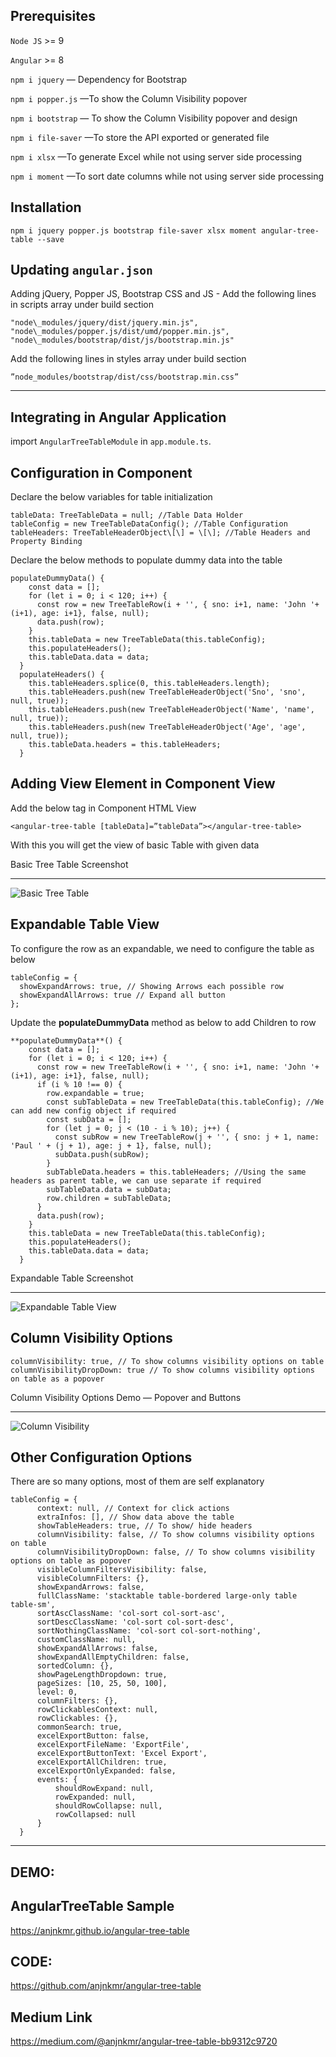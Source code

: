 Prerequisites
-------------

`Node JS` >= 9

`Angular` >= 8

`npm i jquery` — Dependency for Bootstrap

`npm i popper.js` —To show the Column Visibility popover

`npm i bootstrap` — To show the Column Visibility popover and design

`npm i file-saver` —To store the API exported or generated file

`npm i xlsx` —To generate Excel while not using server side processing

`npm i moment` —To sort date columns while not using server side processing

Installation
------------

`npm i jquery popper.js bootstrap file-saver xlsx moment angular-tree-table --save`

Updating `angular.json`
-----------------------

Adding jQuery, Popper JS, Bootstrap CSS and JS -
Add the following lines in scripts array under build section

```
"node\_modules/jquery/dist/jquery.min.js",
"node\_modules/popper.js/dist/umd/popper.min.js",
"node\_modules/bootstrap/dist/js/bootstrap.min.js"
```

Add the following lines in styles array under build section

`”node_modules/bootstrap/dist/css/bootstrap.min.css”`

* * *

Integrating in Angular Application
----------------------------------

import `AngularTreeTableModule` in `app.module.ts`.

Configuration in Component
--------------------------

Declare the below variables for table initialization

```
tableData: TreeTableData = null; //Table Data Holder
tableConfig = new TreeTableDataConfig(); //Table Configuration
tableHeaders: TreeTableHeaderObject\[\] = \[\]; //Table Headers and Property Binding
```

Declare the below methods to populate dummy data into the table

```
populateDummyData() {
    const data = [];
    for (let i = 0; i < 120; i++) {
      const row = new TreeTableRow(i + '', { sno: i+1, name: 'John '+(i+1), age: i+1}, false, null);
      data.push(row);
    }
    this.tableData = new TreeTableData(this.tableConfig);
    this.populateHeaders();
    this.tableData.data = data;
  }
  populateHeaders() {
    this.tableHeaders.splice(0, this.tableHeaders.length);
    this.tableHeaders.push(new TreeTableHeaderObject('Sno', 'sno', null, true));
    this.tableHeaders.push(new TreeTableHeaderObject('Name', 'name', null, true));
    this.tableHeaders.push(new TreeTableHeaderObject('Age', 'age', null, true));
    this.tableData.headers = this.tableHeaders;
  }
```

Adding View Element in Component View
-------------------------------------

Add the below tag in Component HTML View

`<angular-tree-table [tableData]=”tableData”></angular-tree-table>`

With this you will get the view of basic Table with given data


Basic Tree Table Screenshot

* * *
![Basic Tree Table](https://miro.medium.com/max/1400/1\*rF21qkfblc4QlutrC8Lomw.png)

Expandable Table View
---------------------

To configure the row as an expandable, we need to configure the table as below

```
tableConfig = {
  showExpandArrows: true, // Showing Arrows each possible row
  showExpandAllArrows: true // Expand all button
};
```

Update the **populateDummyData** method as below to add Children to row

```
**populateDummyData**() {
    const data = [];
    for (let i = 0; i < 120; i++) {
      const row = new TreeTableRow(i + '', { sno: i+1, name: 'John '+(i+1), age: i+1}, false, null);
      if (i % 10 !== 0) {
        row.expandable = true;
        const subTableData = new TreeTableData(this.tableConfig); //We can add new config object if required
        const subData = [];
        for (let j = 0; j < (10 - i % 10); j++) {
          const subRow = new TreeTableRow(j + '', { sno: j + 1, name: 'Paul ' + (j + 1), age: j + 1}, false, null);
          subData.push(subRow);
        }
        subTableData.headers = this.tableHeaders; //Using the same headers as parent table, we can use separate if required
        subTableData.data = subData;
        row.children = subTableData;
      }
      data.push(row);
    }
    this.tableData = new TreeTableData(this.tableConfig);
    this.populateHeaders();
    this.tableData.data = data;
  }
```
Expandable Table Screenshot

* * *
![Expandable Table View](https://miro.medium.com/max/1400/1\*p5u3dTcECs\_2ibmDmtkUOQ.png)



Column Visibility Options
-------------------------

```
columnVisibility: true, // To show columns visibility options on table
columnVisibilityDropDown: true // To show columns visibility options on table as a popover
```
Column Visibility Options Demo — Popover and Buttons
* * *
![Column Visibility](https://miro.medium.com/max/1400/1\*A3fdEYmcA2zFHNcIProwzw.png)




Other Configuration Options
---------------------------

There are so many options, most of them are self explanatory

```
tableConfig = {
      context: null, // Context for click actions
      extraInfos: [], // Show data above the table
      showTableHeaders: true, // To show/ hide headers
      columnVisibility: false, // To show columns visibility options on table
      columnVisibilityDropDown: false, // To show columns visibility options on table as popover
      visibleColumnFiltersVisibility: false,
      visibleColumnFilters: {},
      showExpandArrows: false,
      fullClassName: 'stacktable table-bordered large-only table table-sm',
      sortAscClassName: 'col-sort col-sort-asc',
      sortDescClassName: 'col-sort col-sort-desc',
      sortNothingClassName: 'col-sort col-sort-nothing',
      customClassName: null,
      showExpandAllArrows: false,
      showExpandAllEmptyChildren: false,
      sortedColumn: {},
      showPageLengthDropdown: true,
      pageSizes: [10, 25, 50, 100],
      level: 0,
      columnFilters: {},
      rowClickablesContext: null,
      rowClickables: {},
      commonSearch: true,
      excelExportButton: false,
      excelExportFileName: 'ExportFile',
      excelExportButtonText: 'Excel Export',
      excelExportAllChildren: true,
      excelExportOnlyExpanded: false,
      events: {
          shouldRowExpand: null,
          rowExpanded: null,
          shouldRowCollapse: null,
          rowCollapsed: null
      }
  }
```

----
**DEMO:**
-----

AngularTreeTable Sample
----------------------
https://anjnkmr.github.io/angular-tree-table

CODE:
-----
https://github.com/anjnkmr/angular-tree-table

**Medium Link**
----------------------
https://medium.com/@anjnkmr/angular-tree-table-bb9312c9720